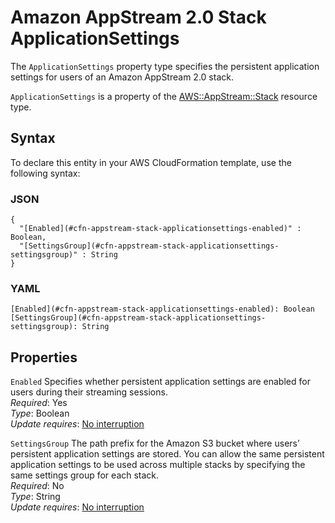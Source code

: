 # Amazon AppStream 2\.0 Stack ApplicationSettings<a name="aws-properties-appstream-stack-applicationsettings"></a>

<a name="aws-properties-appstream-stack-applicationsettings-description"></a>The `ApplicationSettings` property type specifies the persistent application settings for users of an Amazon AppStream 2\.0 stack\.

<a name="aws-properties-appstream-stack-applicationsettings-inheritance"></a> `ApplicationSettings` is a property of the [AWS::AppStream::Stack](aws-resource-appstream-stack.md) resource type\.

## Syntax<a name="aws-properties-appstream-stack-applicationsettings-syntax"></a>

To declare this entity in your AWS CloudFormation template, use the following syntax:

### JSON<a name="aws-properties-appstream-stack-applicationsettings-syntax.json"></a>

```
{
  "[Enabled](#cfn-appstream-stack-applicationsettings-enabled)" : Boolean,
  "[SettingsGroup](#cfn-appstream-stack-applicationsettings-settingsgroup)" : String
}
```

### YAML<a name="aws-properties-appstream-stack-applicationsettings-syntax.yaml"></a>

```
[Enabled](#cfn-appstream-stack-applicationsettings-enabled): Boolean
[SettingsGroup](#cfn-appstream-stack-applicationsettings-settingsgroup): String
```

## Properties<a name="aws-properties-appstream-stack-applicationsettings-properties"></a>

`Enabled`  <a name="cfn-appstream-stack-applicationsettings-enabled"></a>
Specifies whether persistent application settings are enabled for users during their streaming sessions\.  
 *Required*: Yes  
 *Type*: Boolean  
 *Update requires*: [No interruption](using-cfn-updating-stacks-update-behaviors.md#update-no-interrupt) 

`SettingsGroup`  <a name="cfn-appstream-stack-applicationsettings-settingsgroup"></a>
The path prefix for the Amazon S3 bucket where users’ persistent application settings are stored\. You can allow the same persistent application settings to be used across multiple stacks by specifying the same settings group for each stack\.   
 *Required*: No  
 *Type*: String  
 *Update requires*: [No interruption](using-cfn-updating-stacks-update-behaviors.md#update-no-interrupt) 